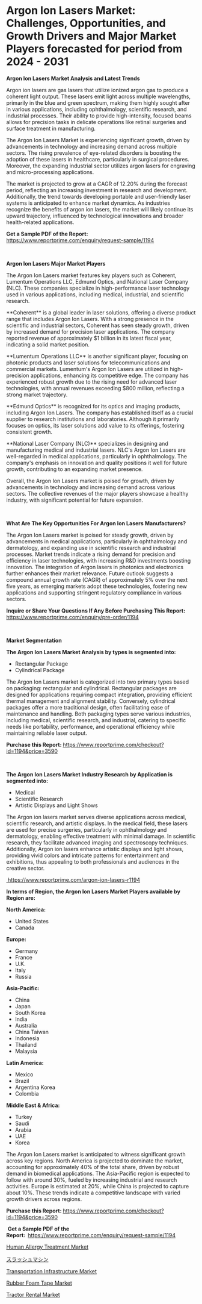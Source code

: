 <p><h1>Argon Ion Lasers Market: Challenges, Opportunities, and Growth Drivers and Major Market Players forecasted for period from 2024 - 2031</h1></p><p><strong>Argon Ion Lasers Market Analysis and Latest Trends</strong></p>
<p><p>Argon ion lasers are gas lasers that utilize ionized argon gas to produce a coherent light output. These lasers emit light across multiple wavelengths, primarily in the blue and green spectrum, making them highly sought after in various applications, including ophthalmology, scientific research, and industrial processes. Their ability to provide high-intensity, focused beams allows for precision tasks in delicate operations like retinal surgeries and surface treatment in manufacturing.</p><p>The Argon Ion Lasers Market is experiencing significant growth, driven by advancements in technology and increasing demand across multiple sectors. The rising prevalence of eye-related disorders is boosting the adoption of these lasers in healthcare, particularly in surgical procedures. Moreover, the expanding industrial sector utilizes argon lasers for engraving and micro-processing applications. </p><p>The market is projected to grow at a CAGR of 12.20% during the forecast period, reflecting an increasing investment in research and development. Additionally, the trend towards developing portable and user-friendly laser systems is anticipated to enhance market dynamics. As industries recognize the benefits of argon ion lasers, the market will likely continue its upward trajectory, influenced by technological innovations and broader health-related applications.</p></p>
<p><strong>Get a Sample PDF of the Report:&nbsp;</strong> <a href="https://www.reportprime.com/enquiry/request-sample/1194">https://www.reportprime.com/enquiry/request-sample/1194</a></p>
<p>&nbsp;</p>
<p><strong>Argon Ion Lasers Major Market Players</strong></p>
<p><p>The Argon Ion Lasers market features key players such as Coherent, Lumentum Operations LLC, Edmund Optics, and National Laser Company (NLC). These companies specialize in high-performance laser technology used in various applications, including medical, industrial, and scientific research.</p><p>**Coherent** is a global leader in laser solutions, offering a diverse product range that includes Argon Ion Lasers. With a strong presence in the scientific and industrial sectors, Coherent has seen steady growth, driven by increased demand for precision laser applications. The company reported revenue of approximately $1 billion in its latest fiscal year, indicating a solid market position.</p><p>**Lumentum Operations LLC** is another significant player, focusing on photonic products and laser solutions for telecommunications and commercial markets. Lumentum's Argon Ion Lasers are utilized in high-precision applications, enhancing its competitive edge. The company has experienced robust growth due to the rising need for advanced laser technologies, with annual revenues exceeding $800 million, reflecting a strong market trajectory.</p><p>**Edmund Optics** is recognized for its optics and imaging products, including Argon Ion Lasers. The company has established itself as a crucial supplier to research institutions and laboratories. Although it primarily focuses on optics, its laser solutions add value to its offerings, fostering consistent growth.</p><p>**National Laser Company (NLC)** specializes in designing and manufacturing medical and industrial lasers. NLC's Argon Ion Lasers are well-regarded in medical applications, particularly in ophthalmology. The company's emphasis on innovation and quality positions it well for future growth, contributing to an expanding market presence.</p><p>Overall, the Argon Ion Lasers market is poised for growth, driven by advancements in technology and increasing demand across various sectors. The collective revenues of the major players showcase a healthy industry, with significant potential for future expansion.</p></p>
<p>&nbsp;</p>
<p><strong>What Are The Key Opportunities For Argon Ion Lasers Manufacturers?</strong></p>
<p><p>The Argon Ion Lasers market is poised for steady growth, driven by advancements in medical applications, particularly in ophthalmology and dermatology, and expanding use in scientific research and industrial processes. Market trends indicate a rising demand for precision and efficiency in laser technologies, with increasing R&D investments boosting innovation. The integration of Argon lasers in photonics and electronics further enhances their market relevance. Future outlook suggests a compound annual growth rate (CAGR) of approximately 5% over the next five years, as emerging markets adopt these technologies, fostering new applications and supporting stringent regulatory compliance in various sectors.</p></p>
<p><strong>Inquire or Share Your Questions If Any Before Purchasing This Report:</strong> <a href="https://www.reportprime.com/enquiry/pre-order/1194">https://www.reportprime.com/enquiry/pre-order/1194</a></p>
<p>&nbsp;</p>
<p><strong>Market Segmentation</strong></p>
<p><strong>The Argon Ion Lasers Market Analysis by types is segmented into:</strong></p>
<p><ul><li>Rectangular Package</li><li>Cylindrical Package</li></ul></p>
<p><p>The Argon Ion Lasers market is categorized into two primary types based on packaging: rectangular and cylindrical. Rectangular packages are designed for applications requiring compact integration, providing efficient thermal management and alignment stability. Conversely, cylindrical packages offer a more traditional design, often facilitating ease of maintenance and handling. Both packaging types serve various industries, including medical, scientific research, and industrial, catering to specific needs like portability, performance, and operational efficiency while maintaining reliable laser output.</p></p>
<p><strong>Purchase this Report:&nbsp;</strong><a href="https://www.reportprime.com/checkout?id=1194&price=3590">https://www.reportprime.com/checkout?id=1194&price=3590</a></p>
<p>&nbsp;</p>
<p><strong>The Argon Ion Lasers Market Industry Research by Application is segmented into:</strong></p>
<p><ul><li>Medical</li><li>Scientific Research</li><li>Artistic Displays and Light Shows</li></ul></p>
<p><p>The Argon ion lasers market serves diverse applications across medical, scientific research, and artistic displays. In the medical field, these lasers are used for precise surgeries, particularly in ophthalmology and dermatology, enabling effective treatment with minimal damage. In scientific research, they facilitate advanced imaging and spectroscopy techniques. Additionally, Argon ion lasers enhance artistic displays and light shows, providing vivid colors and intricate patterns for entertainment and exhibitions, thus appealing to both professionals and audiences in the creative sector.</p></p>
<p><a href="https://www.reportprime.com/argon-ion-lasers-r1194">&nbsp;https://www.reportprime.com/argon-ion-lasers-r1194</a></p>
<p><strong>In terms of Region, the Argon Ion Lasers Market Players available by Region are:</strong></p>
<p>
    <p> <strong> North America: </strong>
        <ul>
            <li>United States</li>
            <li>Canada</li>
        </ul>
        </p> 
    <p> <strong> Europe: </strong>
        <ul>
            <li>Germany</li>
            <li>France</li>
            <li>U.K.</li>
            <li>Italy</li>
            <li>Russia</li>
        </ul>
        </p> 
    <p> <strong> Asia-Pacific: </strong>
        <ul>
            <li>China</li>
            <li>Japan</li>
            <li>South Korea</li>
            <li>India</li>
            <li>Australia</li>
            <li>China Taiwan</li>
            <li>Indonesia</li>
            <li>Thailand</li>
            <li>Malaysia</li>
        </ul>
        </p> 
    <p> <strong> Latin America: </strong>
        <ul>
            <li>Mexico</li>
            <li>Brazil</li>
            <li>Argentina Korea</li>
            <li>Colombia</li>
        </ul>
        </p> 
    <p> <strong> Middle East & Africa: </strong>
        <ul>
            <li>Turkey</li>
            <li>Saudi</li>
            <li>Arabia</li>
            <li>UAE</li>
            <li>Korea</li>
        </ul>
    </p>
    </p>
<p><p>The Argon Ion Lasers market is anticipated to witness significant growth across key regions. North America is projected to dominate the market, accounting for approximately 40% of the total share, driven by robust demand in biomedical applications. The Asia-Pacific region is expected to follow with around 30%, fueled by increasing industrial and research activities. Europe is estimated at 20%, while China is projected to capture about 10%. These trends indicate a competitive landscape with varied growth drivers across regions.</p></p>
<p><strong>Purchase this Report: </strong><a href="https://www.reportprime.com/checkout?id=1194&price=3590">https://www.reportprime.com/checkout?id=1194&price=3590</a></p>
<p>&nbsp;<strong>Get a Sample PDF of the Report:&nbsp;&nbsp;</strong><a href="https://www.reportprime.com/enquiry/request-sample/1194">https://www.reportprime.com/enquiry/request-sample/1194</a></p>
<p><strong></strong></p>
<p><p><a href="https://issuu.com/reportprime-2/docs/human-allergy-treatment-market-size_8af4b5e51a1176">Human Allergy Treatment Market</a></p><p><a href="https://medium.com/@jolyongue8huy/%E6%88%A6%E7%95%A5%E7%9A%84%E5%B8%82%E5%A0%B4%E6%B4%9E%E5%AF%9F-%E3%82%B0%E3%83%AD%E3%83%BC%E3%83%90%E3%83%AB%E3%82%B9%E3%83%A9%E3%83%83%E3%82%B7%E3%83%A5%E3%83%9E%E3%82%B7%E3%83%B3%E5%B8%82%E5%A0%B4%E3%81%AE%E5%8B%95%E5%90%91-2024%E5%B9%B4-2031%E5%B9%B4-f39d8069b631">スラッシュマシン</a></p><p><a href="https://medium.com/@clarenceuvalis67867/transportation-infrastructure-market-global-market-insights-and-regional-analysis-2024-2031-940c902a5cbd">Transportation Infrastructure Market</a></p><p><a href="https://www.linkedin.com/pulse/rubber-foam-tape-market-size-share-trends-analysis-report-0hgwc?trackingId=7dT4F8sdT7CyxJPn2FYh5g%3D%3D">Rubber Foam Tape Market</a></p><p><a href="https://medium.com/@clarenceuvalis67867/global-tractor-rental-market-is-projected-to-grow-at-a-cagr-of-6-3-26740dc50764">Tractor Rental Market</a></p></p>